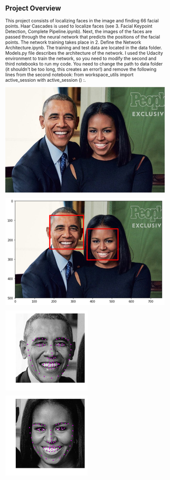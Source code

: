 ## Project Overview

This project consists of localizing faces in the image and finding 66 facial points. Haar Cascades is used to localize faces (see 3. Facial Keypoint Detection, Complete Pipeline.ipynb). Next, the images of the faces are passed through the neural network that predicts the positions of the facial points. The network training takes place in 2. Define the Network Architecture.ipynb. The training and test data are located in the data folder. Models.py file describes the architecture of the network. I used the Udacity environment to train the network, so you need to modify the second and third notebooks to run my code. You need to change the path to data folder (it shouldn't be too long, this creates an error!) and remove the following lines from the second notebook:
from workspace_utils import active_session
with active_session () :.



![obamas](https://github.com/GlebDubosarskii/Udacity-Computer-Vision-Nanodegree/blob/main/Project%201-%20facial%20keypoint%20detection/images/obamas.jpg)

![detected_faces](https://github.com/GlebDubosarskii/Udacity-Computer-Vision-Nanodegree/blob/main/Project%201-%20facial%20keypoint%20detection/images/detected_faces.png)

![detected_points1](https://github.com/GlebDubosarskii/Udacity-Computer-Vision-Nanodegree/blob/main/Project%201-%20facial%20keypoint%20detection/images/detected_points1.png)

![detected_points2](https://github.com/GlebDubosarskii/Udacity-Computer-Vision-Nanodegree/blob/main/Project%201-%20facial%20keypoint%20detection/images/detected_points2.png)
